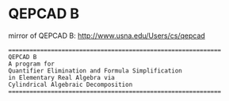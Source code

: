 # QEPCAD B

mirror of QEPCAD B: http://www.usna.edu/Users/cs/qepcad

```
============================================================
QEPCAD B
A program for
Quantifier Elimination and Formula Simplification
in Elementary Real Algebra via
Cylindrical Algebraic Decomposition
============================================================
```
